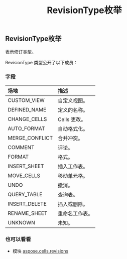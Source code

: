 ﻿---
title: RevisionType枚举
second_title: Aspose.Cells for Python via .NET API 参考文献
description:
type: docs
weight: 190
url: /zh/python-net/aspose.cells.revisions/revisiontype/
is_root: false
---
## RevisionType枚举
表示修订类型。



RevisionType 类型公开了以下成员：

### 字段
|场地|描述|
| :- | :- |
| CUSTOM_VIEW |自定义视图。|
| DEFINED_NAME |定义的名称。|
| CHANGE_CELLS | Cells 更改。|
| AUTO_FORMAT |自动格式化。|
| MERGE_CONFLICT |合并冲突。|
| COMMENT |评论。|
| FORMAT |格式。|
| INSERT_SHEET |插入工作表。|
| MOVE_CELLS |移动单元格。|
| UNDO |撤消。|
| QUERY_TABLE |查询表。|
| INSERT_DELETE |插入或删除。|
| RENAME_SHEET |重命名工作表。|
| UNKNOWN |未知。|



### 也可以看看
* 模块 [aspose.cells.revisions](..)
